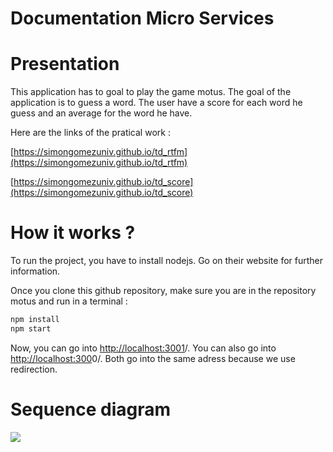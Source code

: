 # Documentation Micro Services

# Presentation

This application has to goal to play the game motus. The goal of the application is to guess a word. The user have a score for each word he guess and an average for the word he have. 

Here are the links of the pratical work : 

[https://simongomezuniv.github.io/td_rtfm](https://simongomezuniv.github.io/td_rtfm)

[https://simongomezuniv.github.io/td_score](https://simongomezuniv.github.io/td_score)

# How it works ?

To run the project, you have to install nodejs. Go on their website for further information. 

Once you clone this github repository, make sure you are in the repository motus and run in a terminal : 

```bash
npm install 
npm start
```

Now, you can go into [http://localhost:3001](http://localhost:3001/word)/. You can also go into [http://localhost:300](http://localhost:3001/word)0/. Both go into the same adress because we use redirection. 

# Sequence diagram
[![](https://mermaid.ink/img/pako:eNqNkj1PAzEMhv-KyXyU_aSWARAsfIgy3hISXy8lFx-JA1RV_zu-plC1AyVDPl8_fh15rQxZVLVK-J4xGLx2ehF13wSQoTNTyP0rxnK-8g4Dn89m98Q5wRzjB0ao4fbmBS6gaA6eRLoLEpULFr8mywTTGdyh9wSfFL39B1p09hT9F1-NWAvUAncIVq-gpdhrhmWiAImjC4u_cz49ziXp4PXqckRNGROXCE80iHftuTMdmrdye2zsiFjLqqPpwBVLW3sjE1zaX-z9FiiGkyV31OOk495XkES-jTcUIxoGj8wYk_zKPoXeaaQygwVe5gdihOgWHY82Dr0_a3YUtJdIyqJIZ6pSPcqPOit9sx4JjRJsj42qZWux1dlzo5qwEenYQ_NVMKrmmLFSebCaf9pM1a32CTffaKLYAQ)](https://mermaid.live/edit#pako:eNqNkj1PAzEMhv-KyXyU_aSWARAsfIgy3hISXy8lFx-JA1RV_zu-plC1AyVDPl8_fh15rQxZVLVK-J4xGLx2ehF13wSQoTNTyP0rxnK-8g4Dn89m98Q5wRzjB0ao4fbmBS6gaA6eRLoLEpULFr8mywTTGdyh9wSfFL39B1p09hT9F1-NWAvUAncIVq-gpdhrhmWiAImjC4u_cz49ziXp4PXqckRNGROXCE80iHftuTMdmrdye2zsiFjLqqPpwBVLW3sjE1zaX-z9FiiGkyV31OOk495XkES-jTcUIxoGj8wYk_zKPoXeaaQygwVe5gdihOgWHY82Dr0_a3YUtJdIyqJIZ6pSPcqPOit9sx4JjRJsj42qZWux1dlzo5qwEenYQ_NVMKrmmLFSebCaf9pM1a32CTffaKLYAQ)
